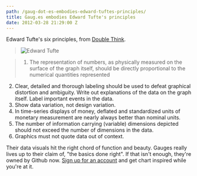```yaml
---
path: /gaug-dot-es-embodies-edward-tuftes-principles/
title: Gaug.es embodies Edward Tufte's principles
date: 2012-03-28 21:29:00 Z
---
```


Edward Tufte's six principles, from [Double Think](https://thedoublethink.com/2009/08/tufte%E2%80%99s-principles-for-visualizing-quantitative-information/).

> ![Edward Tufte](https://img.freebase.com/api/trans/image_thumb/en/edward_tufte_jpg?maxheight=510&mode=fit&maxwidth=510)

>1.  The representation of numbers, as physically measured on the surface of the graph itself, should be directly proportional to the numerical quantities represented
2. Clear, detailed and thorough labeling should be used to defeat graphical distortion and ambiguity.  Write out explanations of the data on the graph itself.  Label important events in the data.
3. Show data variation, not design variation.
4. In time-series displays of money, deflated and standardized units of monetary measurement are nearly always better than nominal units.
5. The number of information carrying (variable) dimensions depicted should not exceed the number of dimensions in the data.
6. Graphics must not quote data out of context.

Their data visuals hit the right chord of function and beauty. Gauges really lives up to their claim of, "the basics done right". If that isn't enough, they're owned by Github now. [Sign up for an account](https://get.gaug.es/) and get chart inspired while you're at it.

